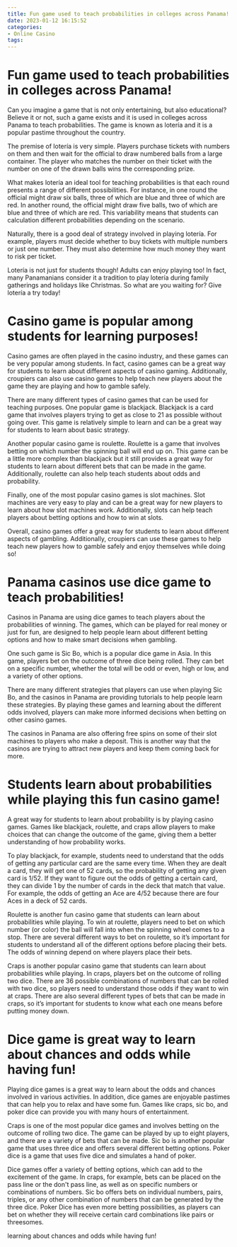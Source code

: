 ```yaml
---
title: Fun game used to teach probabilities in colleges across Panama!
date: 2023-01-12 16:15:52
categories:
- Online Casino
tags:
---
```



#  Fun game used to teach probabilities in colleges across Panama!

Can you imagine a game that is not only entertaining, but also educational? Believe it or not, such a game exists and it is used in colleges across Panama to teach probabilities. The game is known as lotería and it is a popular pastime throughout the country.

The premise of lotería is very simple. Players purchase tickets with numbers on them and then wait for the official to draw numbered balls from a large container. The player who matches the number on their ticket with the number on one of the drawn balls wins the corresponding prize.

What makes lotería an ideal tool for teaching probabilities is that each round presents a range of different possibilities. For instance, in one round the official might draw six balls, three of which are blue and three of which are red. In another round, the official might draw five balls, two of which are blue and three of which are red. This variability means that students can calculation different probabilities depending on the scenario.

Naturally, there is a good deal of strategy involved in playing lotería. For example, players must decide whether to buy tickets with multiple numbers or just one number. They must also determine how much money they want to risk per ticket.

Lotería is not just for students though! Adults can enjoy playing too! In fact, many Panamanians consider it a tradition to play lotería during family gatherings and holidays like Christmas. So what are you waiting for? Give lotería a try today!

#  Casino game is popular among students for learning purposes!

Casino games are often played in the casino industry, and these games can be very popular among students. In fact, casino games can be a great way for students to learn about different aspects of casino gaming. Additionally, croupiers can also use casino games to help teach new players about the game they are playing and how to gamble safely.

There are many different types of casino games that can be used for teaching purposes. One popular game is blackjack. Blackjack is a card game that involves players trying to get as close to 21 as possible without going over. This game is relatively simple to learn and can be a great way for students to learn about basic strategy.

Another popular casino game is roulette. Roulette is a game that involves betting on which number the spinning ball will end up on. This game can be a little more complex than blackjack but it still provides a great way for students to learn about different bets that can be made in the game. Additionally, roulette can also help teach students about odds and probability.

 Finally, one of the most popular casino games is slot machines. Slot machines are very easy to play and can be a great way for new players to learn about how slot machines work. Additionally, slots can help teach players about betting options and how to win at slots.

Overall, casino games offer a great way for students to learn about different aspects of gambling. Additionally, croupiers can use these games to help teach new players how to gamble safely and enjoy themselves while doing so!

#  Panama casinos use dice game to teach probabilities!

Casinos in Panama are using dice games to teach players about the probabilities of winning. The games, which can be played for real money or just for fun, are designed to help people learn about different betting options and how to make smart decisions when gambling.

One such game is Sic Bo, which is a popular dice game in Asia. In this game, players bet on the outcome of three dice being rolled. They can bet on a specific number, whether the total will be odd or even, high or low, and a variety of other options.

There are many different strategies that players can use when playing Sic Bo, and the casinos in Panama are providing tutorials to help people learn these strategies. By playing these games and learning about the different odds involved, players can make more informed decisions when betting on other casino games.

The casinos in Panama are also offering free spins on some of their slot machines to players who make a deposit. This is another way that the casinos are trying to attract new players and keep them coming back for more.

#  Students learn about probabilities while playing this fun casino game!

A great way for students to learn about probability is by playing casino games. Games like blackjack, roulette, and craps allow players to make choices that can change the outcome of the game, giving them a better understanding of how probability works.

To play blackjack, for example, students need to understand that the odds of getting any particular card are the same every time. When they are dealt a card, they will get one of 52 cards, so the probability of getting any given card is 1/52. If they want to figure out the odds of getting a certain card, they can divide 1 by the number of cards in the deck that match that value. For example, the odds of getting an Ace are 4/52 because there are four Aces in a deck of 52 cards.

Roulette is another fun casino game that students can learn about probabilities while playing. To win at roulette, players need to bet on which number (or color) the ball will fall into when the spinning wheel comes to a stop. There are several different ways to bet on roulette, so it’s important for students to understand all of the different options before placing their bets. The odds of winning depend on where players place their bets.

Craps is another popular casino game that students can learn about probabilities while playing. In craps, players bet on the outcome of rolling two dice. There are 36 possible combinations of numbers that can be rolled with two dice, so players need to understand those odds if they want to win at craps. There are also several different types of bets that can be made in craps, so it’s important for students to know what each one means before putting money down.

#  Dice game is great way to learn about chances and odds while having fun!

Playing dice games is a great way to learn about the odds and chances involved in various activities. In addition, dice games are enjoyable pastimes that can help you to relax and have some fun. Games like craps, sic bo, and poker dice can provide you with many hours of entertainment.

Craps is one of the most popular dice games and involves betting on the outcome of rolling two dice. The game can be played by up to eight players, and there are a variety of bets that can be made. Sic bo is another popular game that uses three dice and offers several different betting options. Poker dice is a game that uses five dice and simulates a hand of poker.

Dice games offer a variety of betting options, which can add to the excitement of the game. In craps, for example, bets can be placed on the pass line or the don't pass line, as well as on specific numbers or combinations of numbers. Sic bo offers bets on individual numbers, pairs, triples, or any other combination of numbers that can be generated by the three dice. Poker Dice has even more betting possibilities, as players can bet on whether they will receive certain card combinations like pairs or threesomes.

learning about chances and odds while having fun!